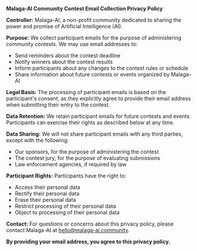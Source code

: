 **Malaga-AI Community Contest Email Collection Privacy Policy**

**Controller:** Malaga-AI, a non-profit community dedicated to sharing the power and promise of Artificial Intelligence (AI).

**Purpose:** We collect participant emails for the purpose of administering community contests. We may use email addresses to:

* Send reminders about the contest deadline
* Notify winners about the contest results
* Inform participants about any changes to the contest rules or schedule
* Share information about future contests or events organized by Malaga-AI

**Legal Basis:** The processing of participant emails is based on the participant's consent, as they explicitly agree to provide their email address when submitting their entry to the contest.

**Data Retention:** We retain participant emails for future contests and events. Participants can exercise their rights as described below at any time.

**Data Sharing:** We will not share participant emails with any third parties, except with the following:

* Our sponsors, for the purpose of administering the contest
* The contest jury, for the purpose of evaluating submissions
* Law enforcement agencies, if required by law

**Participant Rights:** Participants have the right to:

* Access their personal data
* Rectify their personal data
* Erase their personal data
* Restrict processing of their personal data
* Object to processing of their personal data

**Contact:** For questions or concerns about this privacy policy, please contact Malaga-AI at hello@malaga-ai.community.

**By providing your email address, you agree to this privacy policy.**

